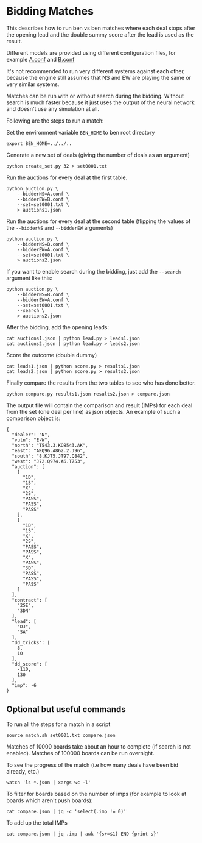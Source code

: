 # Bidding Matches

This describes how to run ben vs ben matches where each deal stops after the opening lead and the double summy score after the lead is used as the result.

Different models are provided using different configuration files, for example [A.conf](A.conf) and [B.conf](B.conf)

It's not recommended to run very different systems against each other, because the engine still assumes that NS and EW are playing the same or very similar systems.

Matches can be run with or without search during the bidding. Without search is much faster because it just uses the output of the neural network and doesn't use any simulation at all.

Following are the steps to run a match:

Set the environment variable `BEN_HOME` to ben root directory

```
export BEN_HOME=../../..
```

Generate a new set of deals (giving the number of deals as an argument)

```
python create_set.py 32 > set0001.txt 
```

Run the auctions for every deal at the first table.

```
python auction.py \
    --bidderNS=A.conf \
    --bidderEW=B.conf \
    --set=set0001.txt \
    > auctions1.json
```

Run the auctions for every deal at the second table (flipping the values of the `--bidderNS` and `--bidderEW` arguments)

```
python auction.py \
    --bidderNS=B.conf \
    --bidderEW=A.conf \
    --set=set0001.txt \
    > auctions2.json
```

If you want to enable search during the bidding, just add the `--search` argument like this:

```
python auction.py \
    --bidderNS=B.conf \
    --bidderEW=A.conf \
    --set=set0001.txt \
    --search \
    > auctions2.json
```

After the bidding, add the opening leads:

```
cat auctions1.json | python lead.py > leads1.json
cat auctions2.json | python lead.py > leads2.json
```

Score the outcome (double dummy)

```
cat leads1.json | python score.py > results1.json
cat leads2.json | python score.py > results2.json
```

Finally compare the results from the two tables to see who has done better.

```
python compare.py results1.json results2.json > compare.json
```

The output file will contain the comparison and result (IMPs) for each deal from the set (one deal per line) as json objects. An example of such a comparison object is:

```
{
  "dealer": "N",
  "vuln": "E-W",
  "north": "T543.3.KQ8543.AK",
  "east": "AKQ96.A862.2.J96",
  "south": "8.KJT5.JT97.Q842",
  "west": "J72.Q974.A6.T753",
  "auction": [
    [
      "1D",
      "1S",
      "X",
      "2S",
      "PASS",
      "PASS",
      "PASS"
    ],
    [
      "1D",
      "1S",
      "X",
      "2S",
      "PASS",
      "PASS",
      "X",
      "PASS",
      "3D",
      "PASS",
      "PASS",
      "PASS"
    ]
  ],
  "contract": [
    "2SE",
    "3DN"
  ],
  "lead": [
    "DJ",
    "SA"
  ],
  "dd_tricks": [
    8,
    10
  ],
  "dd_score": [
    -110,
    130
  ],
  "imp": -6
}
```

## Optional but useful commands

To run all the steps for a match in a script

```
source match.sh set0001.txt compare.json
```

Matches of 10000 boards take about an hour to complete (if search is not enabled). Matches of 100000 boards can be run overnight.

To see the progress of the match (i.e how many deals have been bid already, etc.)

```
watch 'ls *.json | xargs wc -l' 
```

To filter for boards based on the number of imps (for example to look at boards which aren't push boards):

```
cat compare.json | jq -c 'select(.imp != 0)'
```

To add up the total IMPs

```
cat compare.json | jq .imp | awk '{s+=$1} END {print s}'
```
